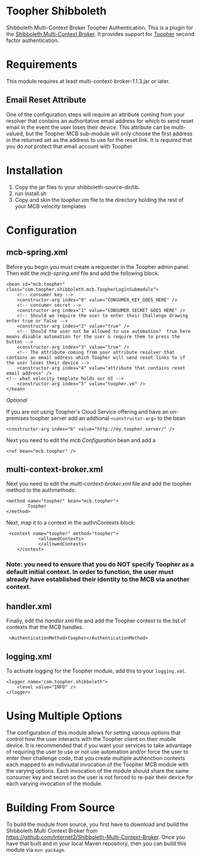 Toopher Shibboleth
===========

Shibboleth Multi-Context Broker Toopher Authentication.  This is a plugin for the 
[Shibboleth Multi-Context Broker](https://wiki.shibboleth.net/confluence/display/SHIB2/Multi-Context+Broker). 
It provides support for [Toopher](http://www.toopher.com/) second factor authentication.

Requirements
============

This module requires at least multi-context-broker-1.1.3.jar or later.

Email Reset Attribute
--------------------

One of the configuration steps will require an attribute coming from your resolver that contains an authoritative email address
for which to send reset email in the event the user loses their device.  This attribute can be multi-valued, but the Toopher
MCB sub-module will only choose the first address in the returned set as the address to use for the reset link.  It is *required*
that you do *not* protect that email account with Toopher


# Installation
1. Copy the jar files to your shibboleth-source-dir/lib.  
2. run install.sh
3. Copy and skin the *toopher.vm* file to the directory holding the rest of your MCB velocity templates

# Configuration

## mcb-spring.xml

Before you begin you must create a requester in the Toopher admin panel.  Then edit the *mcb-spring.xml* file and add the following block.

    <bean id="mcb.toopher" class="com.toopher.shibboleth.mcb.ToopherLoginSubmodule">
        <!-- consumer key -->
        <constructor-arg index="0" value="CONSUMER_KEY_GOES_HERE" />
        <!-- consumer secret -->
        <constructor-arg index="1" value="CONSUMER SECRET GOES HERE" />
        <!-- Should we require the user to enter their Challenge drawing enter true or false -->
        <constructor-arg index="2" value="true" />
        <!-- Should the user not be allowed to use automation?  true here means disable automation for the user & require them to press the button -->
        <constructor-arg index="3" value="true" />
        <!-- The attribute coming from your attribute resolver that contains an email address which Toopher will send reset links to if 
	the user loses their device -->
        <constructor-arg index="4" value="attribute that contains reset email address" />
	<!-- what velocity template holds our UI -->
        <constructor-arg index="5" value="toopher.vm" />
    </bean>

*Optional* 

If you are not using Toopher's Cloud Service offering and have an on-premises toopher server add an addtional `<constructor-arg>` to the bean

    <constructor-arg index="6" value="http://my.toopher.server/" />


Next you need to edit the *mcb.Configuration* bean and add a 

    <ref bean="mcb.toopher" />

## multi-context-broker.xml

Next you need to edit the *multi-context-broker.xml* file and add the toopher method to the authmethods:

    <method name="toopher" bean="mcb.toopher">
            Toopher
    </method> 

Next, map it to a context in the authnContexts block:

     <context name="toopher" method="toopher">
                <allowedContexts>
                </allowedContexts>
        </context>

### Note: you need to ensure that you do NOT specify Toopher as a default initial context.  In order to function, the user must already have established their identity to the MCB via another context.

## handler.xml

Finally, edit the *handler.xml* file and add the Toopher context to the list of contexts that the MCB handles.

     <AuthenticationMethod>toopher</AuthenticationMethod>

## logging.xml

To activate logging for the Toopher module, add this to your `logging.xml`.

    <logger name="com.toopher.shibboleth">
        <level value="INFO" />
    </logger> 

Using Multiple Options
======================

The configuration of this module allows for setting various options that control how the user interacts with the
Toopher client on their mobile device.  It is recommended that if you want your services to take advantage of requiring
the user to use or not use automation and/or force the user to enter their challenge code, that you create multiple
authenction contexts each mapped to an indiviudal invocation of the Toopher MCB module with the varying options.  Each
invocation of the module should share the same consumer key and secret so the user is not forced to re-pair their device
for each varying invocation of the module.

Building From Source
====================

To build the module from source, you first have to download and build the Shibboleth Multi Context Broker from <https://github.com/Internet2/Shibboleth-Multi-Context-Broker>.  Once you have 
that built and in your local Maven repository, then you can build this module via `mvn package`.
